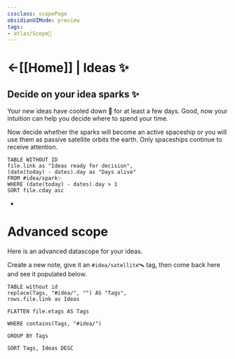 ```yaml
---
cssclass: scopePage
obsidianUIMode: preview
tags:
- atlas/Scope🔬
---
```


# <-[[Home]] | Ideas ✨ 

## Decide on your idea sparks ✨
Your new ideas have cooled down 🧊 for at least a few days. Good, now your intuition can help you decide where to spend your time. 

Now decide whether the sparks will become an active spaceship or you will use them as passive satellite orbits the earth. Only spaceships continue to receive attention. 

```dataview
TABLE WITHOUT ID
file.link as "Ideas ready for decision",
(date(today) - dates).day as "Days alive"
FROM #idea/spark✨
WHERE (date(today) - dates).day > 1
SORT file.cday asc
```


-
# Advanced scope
Here is an advanced datascope for your ideas.

Create a new note, give it an `#idea/satellite🛰` tag, then come back here and see it populated below.  

```dataview
TABLE without id 
replace(Tags, "#idea/", "") AS "Tags",
rows.file.link as Ideas

FLATTEN file.etags AS Tags

WHERE contains(Tags, "#idea/")

GROUP BY Tags

SORT Tags, Ideas DESC
```
